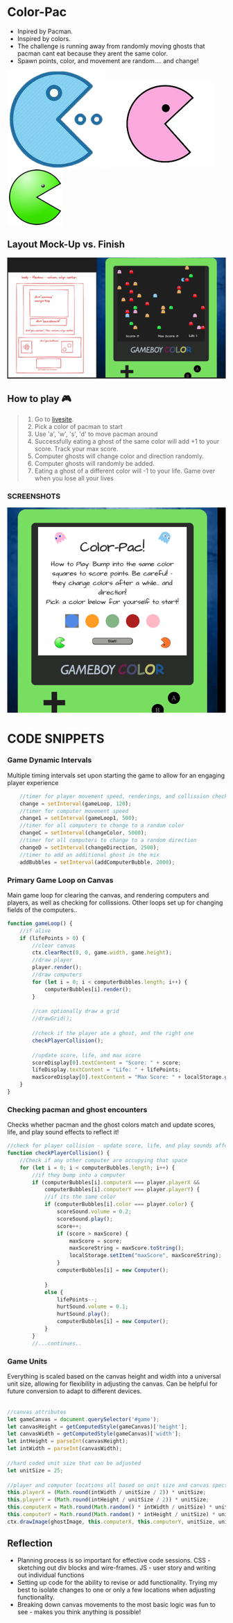 # Color-Pac

- Inpired by Pacman.
- Inspired by colors.
- The challenge is running away from randomly moving ghosts that pacman cant eat because they arent the same color.
- Spawn points, color, and movement are random.... and change!


![This is an image](./pac-images/blue-pacman.png)
![This is an image](./pac-images/pink-pacman.png)
![This is an image](./pac-images/green-pacman.png)



## Layout Mock-Up vs. Finish
![This is an image](./doc/wire-frame-vs-finish.png)





## How to play 🎮

> 1.  Go to [livesite](https://ruvvet.github.io).
> 2.  Pick a color of pacman to start 
> 3.  Use 'a', 'w', 's', 'd' to move pacman around
> 4.  Successfully eating a ghost of the same color will add +1 to your score. Track your max score.
> 5.  Computer ghosts will change color and direction randomly.
> 6.  Computer ghosts will randomly be added.
> 7.  Eating a ghost of a different color will -1 to your life. Game over when you lose all your lives





### SCREENSHOTS

![ss](./doc/color-pac.gif)



# CODE SNIPPETS

### Game Dynamic Intervals 

Multiple timing intervals set upon starting the game to allow for an engaging player experience

```javascript
    //timer for player movement speed, renderings, and collission checks
    change = setInterval(gameLoop, 120);
    //timer for computer movement speed
    change1 = setInterval(gameLoop1, 500);
    //timer for all computers to change to a random color
    changeC = setInterval(changeColor, 5000);
    //timer for all computers to change to a random direction
    changeD = setInterval(changeDirection, 2500);
    //timer to add an additional ghost in the mix   
    addBubbles = setInterval(addComputerBubble, 2000);
```


### Primary Game Loop on Canvas 

Main game loop for clearing the canvas, and rendering computers and players, as well as checking for collissions. 
Other loops set up for changing fields of the computers..

```javascript
function gameLoop() {
    //if alive
    if (lifePoints > 0) {
        //clear canvas
        ctx.clearRect(0, 0, game.width, game.height);
        //draw player
        player.render();
        //draw computers
        for (let i = 0; i < computerBubbles.length; i++) {
            computerBubbles[i].render();
        }

        //can optionally draw a grid
        //drawGrid();

        //check if the player ate a ghost, and the right one
        checkPlayerCollision();

        //update score, life, and max score
        scoreDisplay[0].textContent = "Score: " + score;
        lifeDisplay.textContent = "Life: " + lifePoints;
        maxScoreDisplay[0].textContent = "Max Score: " + localStorage.getItem('maxScore');
    }
}
```

### Checking pacman and ghost encounters

Checks whether pacman and the ghost colors match and update scores, life, and play sound effects to reflect it!

```javascript
//check for player collision - update score, life, and play sounds affect based on same color ghost as pacman or not
function checkPlayerCollision() {
    //Check if any other computer are occupying that space
    for (let i = 0; i < computerBubbles.length; i++) {
        //if they bump into a computer
        if (computerBubbles[i].computerX === player.playerX &&
            computerBubbles[i].computerY === player.playerY) {
            //if its the same color
            if (computerBubbles[i].color === player.color) {
                scoreSound.volume = 0.2;
                scoreSound.play();
                score++;
                if (score > maxScore) {
                    maxScore = score;
                    maxScoreString = maxScore.toString();
                    localStorage.setItem("maxScore", maxScoreString);
                }
                computerBubbles[i] = new Computer();

            }
            else {
                lifePoints--;
                hurtSound.volume = 0.1;
                hurtSound.play();
                computerBubbles[i] = new Computer();
            }
        }
        //...continues..
```

### Game Units

Everything is scaled based on the canvas height and width into a universal unit size, allowing for flexibility in adjusting the canvas. Can be helpful for future conversion to adapt to different devices.

```javascript

//canvas attributes
let gameCanvas = document.querySelector('#game');
let canvasHeight = getComputedStyle(gameCanvas)['height'];
let canvasWidth = getComputedStyle(gameCanvas)['width'];
let intHeight = parseInt(canvasHeight);
let intWidth = parseInt(canvasWidth);

//hard coded unit size that can be adjusted
let unitSize = 25;

//player and computer locations all based on unit size and canvas specs
this.playerX = (Math.round(intWidth / unitSize / 2)) * unitSize;
this.playerY = (Math.round(intHeight / unitSize / 2)) * unitSize;
this.computerX = Math.round(Math.random() * intWidth / unitSize) * unitSize;
this.computerY = Math.round(Math.random() * intHeight / unitSize) * unitSize;
ctx.drawImage(ghostImage, this.computerX, this.computerY, unitSize, unitSize)

```


## Reflection
- Planning process is so important for effective code sessions. CSS - sketching out div blocks and wire-frames. JS - user story and writing out individual functions 
- Setting up code for the ability to revise or add functionality. Trying my best to isolate changes to one or only a few locations when adjusting functionality. 
- Breaking down canvas movements to the most basic logic was fun to see - makes you think anything is possible!
